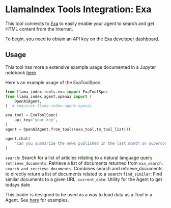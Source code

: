 # LlamaIndex Tools Integration: Exa

This tool connects to [Exa](https://exa.ai/) to easily enable
your agent to search and get HTML content from the Internet.

To begin, you need to obtain an API key on the [Exa developer dashboard](https://dashboard.exa.ai).

## Usage

This tool has more a extensive example usage documented in a Jupyter notebook [here](https://github.com/emptycrown/llama-hub/tree/main/llama_hub/tools/notebooks/exa.ipynb)

Here's an example usage of the ExaToolSpec.

```python
from llama_index.tools.exa import ExaToolSpec
from llama_index.agent.openai import (
    OpenAIAgent,
)  # requires llama-index-agent-openai

exa_tool = ExaToolSpec(
    api_key="your-key",
)
agent = OpenAIAgent.from_tools(exa_tool.to_tool_list())

agent.chat(
    "Can you summarize the news published in the last month on superconductors"
)
```

`search`: Search for a list of articles relating to a natural language query
`retrieve_documents`: Retrieve a list of documents returned from `exa_search`.
`search_and_retrieve_documents`: Combines search and retrieve_documents to directly return a list of documents related to a search
`find_similar`: Find similar documents to a given URL.
`current_date`: Utility for the Agent to get todays date

This loader is designed to be used as a way to load data as a Tool in a Agent. See [here](https://github.com/emptycrown/llama-hub/tree/main) for examples.
